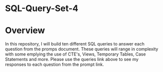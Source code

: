 # SQL-Query-Set-4

# Overview

In this repository, I will build ten different SQL queries to answer each question from the promps document. These queries will range in complexity with some emplying the use of CTE's, Views, Temporary Tables, Case Statements and more. Please use the queries link above to see my responses to each question from the prompt link.
